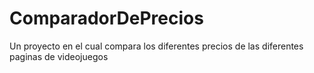 # ComparadorDePrecios
Un proyecto en el cual compara los diferentes precios de las diferentes paginas de videojuegos
